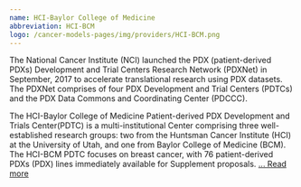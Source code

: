 ```yaml
---
name: HCI-Baylor College of Medicine
abbreviation: HCI-BCM
logo: /cancer-models-pages/img/providers/HCI-BCM.png
---
```


The National Cancer Institute (NCI) launched the PDX (patient-derived PDXs) Development and Trial Centers Research Network (PDXNet) in September, 2017 to accelerate translational research using PDX datasets. The PDXNet comprises of four PDX Development and Trial Centers (PDTCs) and the PDX Data Commons and Coordinating Center (PDCCC).

The HCI-Baylor College of Medicine Patient-derived PDX Development and Trials Center(PDTC) is a multi-institutional Center comprising three well-established research groups: two from the Huntsman Cancer Institute (HCI) at the University of Utah, and one from Baylor College of Medicine (BCM). The HCI-BCM PDTC focuses on breast cancer, with 76 patient-derived PDXs (PDX) lines immediately available for Supplement proposals. [... Read more](https://www.pdxnetwork.org/hcibcm)
